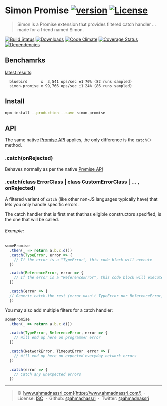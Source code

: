 # Simon Promise [![version][npm-version]][npm-url] [![License][npm-license]][license-url]

> Simon is a Promise extension that provides filtered catch handler ... made for a friend named Simon.

[![Build Status][travis-image]][travis-url]
[![Downloads][npm-downloads]][npm-url]
[![Code Climate][codeclimate-quality]][codeclimate-url]
[![Coverage Status][codeclimate-coverage]][codeclimate-url]
[![Dependencies][david-image]][david-url]

## Benchamrks 

[latest results](https://github.com/ahmadnassri/benchmark-node-promise-catch):

```
  bluebird      x  3,541 ops/sec ±1.70% (82 runs sampled)
  simon-promise x 99,766 ops/sec ±1.24% (86 runs sampled)
```

## Install

```bash
npm install --production --save simon-promise
```

## API

The same native [Promise API](https://developer.mozilla.org/en/docs/Web/JavaScript/Reference/Global_Objects/Promise) applies, the only difference is the `catch()` method.

### .catch(onRejected)

Behaves normally as per the native [Promise API](https://developer.mozilla.org/en-US/docs/Web/JavaScript/Reference/Global_Objects/Promise/catch)

### .catch(class ErrorClass | class CustomErrorClass | ... , onRejected)

A filtered variant of `catch` (like other non-JS languages typically have) that lets you only handle specific errors.

The catch handler that is first met that has eligible constructors specified, is the one that will be called.

###### Example:

```js
somePromise
  .then(_ => return a.b.c.d())
  .catch(TypeError, error => {
    // If the error is a "TypeError", this code block will execute
  })

  .catch(ReferenceError, error => {
    // If the error is a "ReferenceError", this code block will execute instead
  })

  .catch(error => {
  // Generic catch-the rest (error wasn't TypeError nor ReferenceError)
  })
```

You may also add multiple filters for a catch handler:

```js
somePromise
  .then(_ => return a.b.c.d())

  .catch(TypeError, ReferenceError, error => {
    // Will end up here on programmer error
  })

  .catch(NetworkError, TimeoutError, error => {
    // Will end up here on expected everyday network errors
  })

  .catch(error => {
    // Catch any unexpected errors
  })
```

----
> :copyright: [www.ahmadnassri.com](https://www.ahmadnassri.com/) &nbsp;&middot;&nbsp;
> License: [ISC][license-url] &nbsp;&middot;&nbsp;
> Github: [@ahmadnassri](https://github.com/ahmadnassri) &nbsp;&middot;&nbsp;
> Twitter: [@ahmadnassri](https://twitter.com/ahmadnassri)

[license-url]: http://choosealicense.com/licenses/isc/

[travis-url]: https://travis-ci.org/ahmadnassri/simon
[travis-image]: https://img.shields.io/travis/ahmadnassri/simon.svg?style=flat-square

[npm-url]: https://www.npmjs.com/package/simon-promise
[npm-license]: https://img.shields.io/npm/l/simon-promise.svg?style=flat-square
[npm-version]: https://img.shields.io/npm/v/simon-promise.svg?style=flat-square
[npm-downloads]: https://img.shields.io/npm/dm/simon-promise.svg?style=flat-square

[codeclimate-url]: https://codeclimate.com/github/ahmadnassri/simon
[codeclimate-quality]: https://img.shields.io/codeclimate/github/ahmadnassri/simon.svg?style=flat-square
[codeclimate-coverage]: https://img.shields.io/codeclimate/coverage/github/ahmadnassri/simon.svg?style=flat-square

[david-url]: https://david-dm.org/ahmadnassri/simon
[david-image]: https://img.shields.io/david/ahmadnassri/simon.svg?style=flat-square
